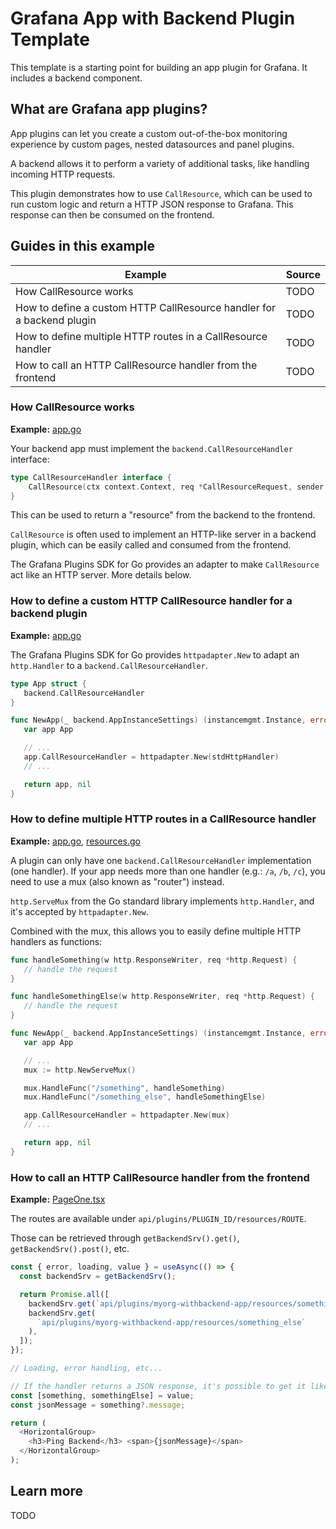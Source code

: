 # Grafana App with Backend Plugin Template

This template is a starting point for building an app plugin for Grafana. It includes a backend component.

## What are Grafana app plugins?

App plugins can let you create a custom out-of-the-box monitoring experience by custom pages, nested datasources and panel plugins.

A backend allows it to perform a variety of additional tasks, like handling incoming HTTP requests.

This plugin demonstrates how to use `CallResource`, which can be used to run custom logic and return a HTTP JSON response to Grafana. This response can then be consumed on the frontend.

## Guides in this example

| **Example**                                                           | **Source** |
| --------------------------------------------------------------------- | ---------- |
| How CallResource works                                                | TODO       |
| How to define a custom HTTP CallResource handler for a backend plugin | TODO       |
| How to define multiple HTTP routes in a CallResource handler          | TODO       |
| How to call an HTTP CallResource handler from the frontend            | TODO       |

### How CallResource works

**Example:** [app.go](https://github.com/grafana/grafana-plugin-examples/blob/main/examples/app-with-backend/pkg/plugin/app.go#L35)

Your backend app must implement the `backend.CallResourceHandler` interface:

```go
type CallResourceHandler interface {
	CallResource(ctx context.Context, req *CallResourceRequest, sender CallResourceResponseSender) error
}
```

This can be used to return a "resource" from the backend to the frontend.

`CallResource` is often used to implement an HTTP-like server in a backend plugin, which can be easily called and consumed from the frontend.

The Grafana Plugins SDK for Go provides an adapter to make `CallResource` act like an HTTP server. More details below.

### How to define a custom HTTP CallResource handler for a backend plugin

**Example:** [app.go](https://github.com/grafana/grafana-plugin-examples/blob/main/examples/app-with-backend/pkg/plugin/app.go#L35)

The Grafana Plugins SDK for Go provides `httpadapter.New` to adapt an `http.Handler` to a `backend.CallResourceHandler`.

```go
type App struct {
   backend.CallResourceHandler
}

func NewApp(_ backend.AppInstanceSettings) (instancemgmt.Instance, error) {
   var app App

   // ...
   app.CallResourceHandler = httpadapter.New(stdHttpHandler)
   // ...

   return app, nil
}
```

### How to define multiple HTTP routes in a CallResource handler

**Example:** [app.go](https://github.com/grafana/grafana-plugin-examples/blob/main/examples/app-with-backend/pkg/plugin/app.go#L34), [resources.go](https://github.com/grafana/grafana-plugin-examples/blob/main/examples/app-with-backend/pkg/plugin/resources.go)

A plugin can only have one `backend.CallResourceHandler` implementation (one handler). If your app needs more than one handler (e.g.: `/a`, `/b`, `/c`), you need to use a mux (also known as "router") instead.

`http.ServeMux` from the Go standard library implements `http.Handler`, and it's accepted by `httpadapter.New`.

Combined with the mux, this allows you to easily define multiple HTTP handlers as functions:

```go
func handleSomething(w http.ResponseWriter, req *http.Request) {
   // handle the request
}

func handleSomethingElse(w http.ResponseWriter, req *http.Request) {
   // handle the request
}

func NewApp(_ backend.AppInstanceSettings) (instancemgmt.Instance, error) {
   var app App

   // ...
   mux := http.NewServeMux()

   mux.HandleFunc("/something", handleSomething)
   mux.HandleFunc("/something_else", handleSomethingElse)

   app.CallResourceHandler = httpadapter.New(mux)
   // ...

   return app, nil
}

```

### How to call an HTTP CallResource handler from the frontend

**Example:** [PageOne.tsx](https://github.com/grafana/grafana-plugin-examples/blob/main/examples/app-with-backend/src/pages/PageOne/PageOne.tsx#L12)

The routes are available under `api/plugins/PLUGIN_ID/resources/ROUTE`.

Those can be retrieved through `getBackendSrv().get()`, `getBackendSrv().post()`, etc.

```typescript
const { error, loading, value } = useAsync(() => {
  const backendSrv = getBackendSrv();

  return Promise.all([
    backendSrv.get(`api/plugins/myorg-withbackend-app/resources/something`),
    backendSrv.get(
      `api/plugins/myorg-withbackend-app/resources/something_else`
    ),
  ]);
});

// Loading, error handling, etc...

// If the handler returns a JSON response, it's possible to get it like so:
const [something, somethingElse] = value;
const jsonMessage = something?.message;

return (
  <HorizontalGroup>
    <h3>Ping Backend</h3> <span>{jsonMessage}</span>
  </HorizontalGroup>
);
```

## Learn more

TODO

